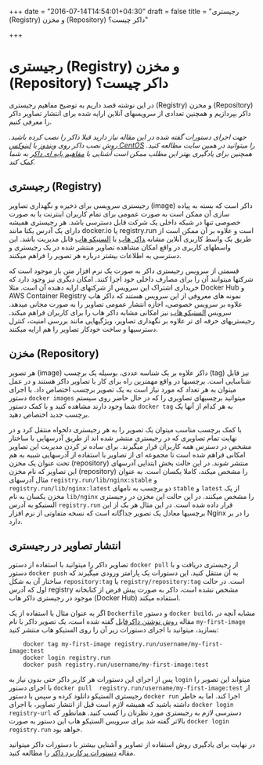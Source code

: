 +++
date = "2016-07-14T14:54:01+04:30"
draft = false
title = "رجیستری (Registry) و مخزن (Repository) داکر چیست؟"

+++

رجیستری (Registry) و مخزن (Repository) داکر چیست؟
===

در این نوشته قصد داریم به توضیح مفاهیم رجیستری (Registry) و مخزن (Repository) داکر بپردازیم و همچنین تعدادی از سرویسهای آنلاین ارایه شده برای انتشار تصاویر داکر را معرفی کنیم.

*جهت اجرای دستورات گفته شده در این مقاله نیاز دارید قبلا داکر را نصب کرده باشید. روش نصب داکر روی [ویندوز](http://elastico.io/blog/install-docker-windows.html) یا [لینوکس CentOS](http://elastico.io/blog/install-docker-centos7.html) را میتوانید در همین سایت مطالعه کنید. همچنین برای یادگیری بهتر این مطلب ممکن است آشنایی با [مفاهیم پایه ای داکر](http://elastico.io/blog/docker-basic-concepts.html) به شما کمک کند.*

رجیستری (Registry)
---
رجیستری سرویسی برای ذخیره و نگهداری تصاویر (image) داکر است که بسته به پیاده سازی آن ممکن است به صورت عمومی برای تمام کاربران اینترنت یا به صورت خصوصی تنها در شبکه داخلی یک شرکت قابل دسترسی باشد. هر رجیستری همیشه دارای یک آدرس یکتا مانند docker.io یا registry.run است و علاوه بر آن ممکن است از طریق یک واسط کاربری آنلاین مشابه ‍[داکر هاب](https://hub.docker.com) یا [الستیکو هاب](https://hub-beta.elastico.io) قابل مدیریت باشد. این واسطهای کاربری در واقع امکان مشاهده تصاویر منتشر شده در یک رجیستری و دسترسی به اطلاعات بیشتر درباره هر تصویر را فراهم میکنند.

قسمتی از سرویس رجیستری داکر به صورت یک نرم افزار متن باز موجود است که شرکتها میتوانند آن را برای مصارف داخلی خود اجرا کنند. امکان دیگری نیز وجود دارد که خریداری اشتراک این سرویس از شرکتهای ارایه دهنده آن است. مثلا Docker Hub و AWS Container Registry نمونه های معروفی از این سرویس هستند که داکر هاب علاوه بر سرویس خصوصی، اجازه انتشار عمومی تصاویر را به صورت مجانی میدهد. سرویس [الستیکو هاب](https://hub-beta.elastico.io) نیز امکانی مشابه داکر هاب را برای کاربران فراهم میکند. رجیستریهای حرفه ای تر علاوه بر نگهداری تصاویر، ویژگیهایی مانند بررسی امنیت، کنترل دسترسیها و ساخت خودکار تصاویر را هم ارایه میکنند.

مخزن (Repository)
---
هر تصویر (image) داکر علاوه بر یک شناسه عددی، بوسیله یک برچسب (tag) نیز قابل شناسایی است. برچسبها در واقع مهمترین راه برای کار با تصاویر داکر هستند و در عمل میتوان به هر تعداد که مورد نیاز است به یک تصویر برچسب اختصاص داد. با اجرای دستور `docker images` میتوانید برچسبهای تصاویری را که در حال حاضر روی سیستم شما وجود دارند مشاهده کنید و با کمک دستور `docker tag` به هر کدام از آنها یک برچسب جدید اختصاص دهید.

با کمک برچسب مناسب میتوان یک تصویر را به هر رجیستری دلخواه منتقل کرد و در نهایت تمام تصاویری که در رجیستری منتشر شده اند از طریق آدرسهایی با ساختار مشخص در دسترس همه کاربران قرار میگیرند. برای ساده تر کردن مدیریت این تصاویر امکانی فراهم شده است تا مجموعه ای از تصاویر با استفاده از آدرسهایی شبیه به هم تحت عنوان یک مخزن (repository) منتشر شوند. در این حالت بخش ابتدایی آدرسهای این تصاویر که نام مخزن (repository) را مشخص میکند، کاملا یکسان است. به عنوان مثال آدرسهای `registry.run/lib/nginx:stable` و `registry.run/lib/nginx:latest` دو برچسب به نامهای `stable` و `latest‍` از یک مخزن یکسان به نام `lib/nginx` را مشخص میکنند. در این حالت این مخزن در رجیستری الستیکو به آدرس `registry.run` قرار داده شده است. در این مثال هر یک از این برچسبها معادل یک تصویر جداگانه است که نسخه متفاوتی از نرم افزار Nginx را در بر دارد.

انتشار تصاویر در رجیستری
---
تصاویر داکر را میتوانید با استفاده از دستور `docker pull` از رجیستری دریافت و با دستور `docker push` به آن منتقل کنید. این دستورات یک پارامتر ورودی میگیرند که ساختار آن به شکل `repository:tag` یا `registry/repository:tag` است. در حالت اول که آدرس registry مشخص نشده است، داکر به صورت پیش فرض از کتابخانه موجود در رجیستری داکر هاب (Docker Hub) استفاده میکند.

اگر به عنوان مثال با استفاده از یک `Dockerfile` و دستور `docker build`، مشابه آنچه در مقاله [روش نوشتن داکرفایل]() گفته شده است، یک تصویر داکر با نام `my-first-image` بسازید، میتوانید با اجرای دستورات زیر آن را روی الستیکو هاب منتشر کنید:

        docker tag my-first-image registry.run/username/my-first-image:test
        docker login registry.run
        docker push registry.run/username/my-first-image:test

پس از اجرای این دستورات هر کاربر داکر حتی بدون نیاز به `login` میتواند این تصویر را با اجرای دستور `docker pull  registry.run/username/my-first-image:test` از رجیستری الستیکو دانلود کرده و سپس با دستور `docker run` اجرا کند. اما به خاطر داشته باشید که همیشه لازم است قبل از انتشار تصاویر، با اجرای `docker login registry-url` دسترسی لازم به رجیستری مورد نظرتان را کسب کنید. همانطور که بالاتر گفته شد برای سرویس الستیکو هاب این دستور به صورت `docker login registry.run` خواهد بود.

در نهایت برای یادگیری روش استفاده از تصاویر و آشنایی بیشتر با دستورات داکر میتوانید مقاله [دستورات پرکاربرد داکر](http://elastico.io/blog/useful-docker-commands.html) را مطالعه کنید.